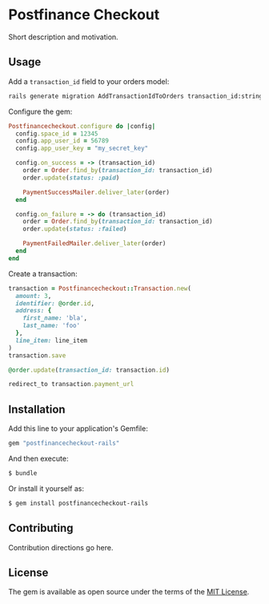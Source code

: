 # Postfinance Checkout
Short description and motivation.

## Usage

Add a `transaction_id` field to your orders model:

```bash
rails generate migration AddTransactionIdToOrders transaction_id:string
```

Configure the gem:

```ruby
Postfinancecheckout.configure do |config|
  config.space_id = 12345
  config.app_user_id = 56789
  config.app_user_key = "my_secret_key"

  config.on_success = -> (transaction_id)
    order = Order.find_by(transaction_id: transaction_id)
    order.update(status: :paid)

    PaymentSuccessMailer.deliver_later(order)
  end

  config.on_failure = -> do (transaction_id)
    order = Order.find_by(transaction_id: transaction_id)
    order.update(status: :failed)

    PaymentFailedMailer.deliver_later(order)
  end
end
```

Create a transaction:

```ruby
transaction = Postfinancecheckout::Transaction.new(
  amount: 3,
  identifier: @order.id,
  address: {
    first_name: 'bla',
    last_name: 'foo'
  },
  line_item: line_item
)
transaction.save

@order.update(transaction_id: transaction.id)

redirect_to transaction.payment_url
```

## Installation

Add this line to your application's Gemfile:

```ruby
gem "postfinancecheckout-rails"
```

And then execute:
```bash
$ bundle
```

Or install it yourself as:
```bash
$ gem install postfinancecheckout-rails
```

## Contributing

Contribution directions go here.

## License

The gem is available as open source under the terms of the [MIT License](https://opensource.org/licenses/MIT).
